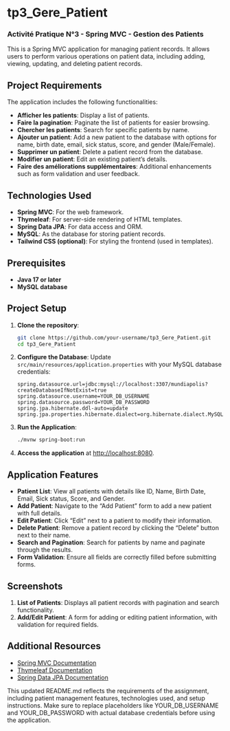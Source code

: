 # tp3_Gere_Patient
### Activité Pratique N°3 - Spring MVC - Gestion des Patients

This is a Spring MVC application for managing patient records. It allows users to perform various operations on patient data, including adding, viewing, updating, and deleting patient records.

## Project Requirements

The application includes the following functionalities:
- **Afficher les patients**: Display a list of patients.
- **Faire la pagination**: Paginate the list of patients for easier browsing.
- **Chercher les patients**: Search for specific patients by name.
- **Ajouter un patient**: Add a new patient to the database with options for name, birth date, email, sick status, score, and gender (Male/Female).
- **Supprimer un patient**: Delete a patient record from the database.
- **Modifier un patient**: Edit an existing patient’s details.
- **Faire des améliorations supplémentaires**: Additional enhancements such as form validation and user feedback.

## Technologies Used

- **Spring MVC**: For the web framework.
- **Thymeleaf**: For server-side rendering of HTML templates.
- **Spring Data JPA**: For data access and ORM.
- **MySQL**: As the database for storing patient records.
- **Tailwind CSS (optional)**: For styling the frontend (used in templates).

## Prerequisites

- **Java 17 or later**
- **MySQL database**

## Project Setup

1. **Clone the repository**:
    ```bash
    git clone https://github.com/your-username/tp3_Gere_Patient.git
    cd tp3_Gere_Patient
    ```

2. **Configure the Database**:
    Update `src/main/resources/application.properties` with your MySQL database credentials:
    ```properties
    spring.datasource.url=jdbc:mysql://localhost:3307/mundiapolis?createDatabaseIfNotExist=true
    spring.datasource.username=YOUR_DB_USERNAME
    spring.datasource.password=YOUR_DB_PASSWORD
    spring.jpa.hibernate.ddl-auto=update
    spring.jpa.properties.hibernate.dialect=org.hibernate.dialect.MySQL8Dialect
    ```

3. **Run the Application**:
    ```bash
    ./mvnw spring-boot:run
    ```

4. **Access the application** at [http://localhost:8080](http://localhost:8080).

## Application Features

- **Patient List**: View all patients with details like ID, Name, Birth Date, Email, Sick status, Score, and Gender.
- **Add Patient**: Navigate to the “Add Patient” form to add a new patient with full details.
- **Edit Patient**: Click “Edit” next to a patient to modify their information.
- **Delete Patient**: Remove a patient record by clicking the “Delete” button next to their name.
- **Search and Pagination**: Search for patients by name and paginate through the results.
- **Form Validation**: Ensure all fields are correctly filled before submitting forms.

## Screenshots

1. **List of Patients**: Displays all patient records with pagination and search functionality.
2. **Add/Edit Patient**: A form for adding or editing patient information, with validation for required fields.

## Additional Resources

- [Spring MVC Documentation](https://docs.spring.io/spring-framework/docs/current/reference/html/web.html)
- [Thymeleaf Documentation](https://www.thymeleaf.org/documentation.html)
- [Spring Data JPA Documentation](https://docs.spring.io/spring-data/jpa/docs/current/reference/html/)

This updated README.md reflects the requirements of the assignment, including patient management features, technologies used, and setup instructions. Make sure to replace placeholders like YOUR_DB_USERNAME and YOUR_DB_PASSWORD with actual database credentials before using the application.
